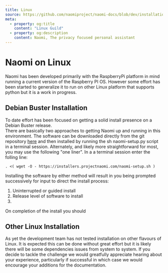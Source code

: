 ```yaml
---
title: Linux
source: https://github.com/naomiproject/naomi-docs/blob/dev/installation/linux.md
meta:
  - property: og:title
    content: "Linux Guild"
  - property: og:description
    content: Naomi, The privacy focused personal assistant
---
```


# Naomi on Linux

Naomi has been developed primarily with the RaspberryPi platform in mind running a current version of the Raspberry PI OS. However some effort has been started to generalize it to run on other Linux platform that supports python but it is a work in progress.
## Debian Buster Installation
To date effort has been focused on getting a solid install presence on a Debian Buster release.  
There are basically two approaches to getting Naomi up and running in this environment. The software can be downloaded directly from the git repository [here](https://github.com/NaomiProject/Naomi) and then installed by running the sh naomi-setup.py script in a terminal session. Alternately, and likely more straightforward for most, you may use the following "one liner". In a a terminal session enter the folling line:
```shell
. <( wget -O - https://installers.projectnaomi.com/naomi-setup.sh )
```
Installing the software by either method will result in you being prompted successively for input to direct the install process:  
1. Uninterrupted or guided install
2. Release level of software to install
3.  
On completion of the install you should 

## Other Linux Installation
As yet the development team has not tested installation on other flavours of Linux. It is expected this can be done without great effort but it is likely there will be some dependencies issues from system to system. If you decide to tackle the challenge we would greatfully appreciate hearing about your experience, particularly if successful in which case we would encourage your additions for the documentation.

<DocPreviousVersions/>
<EditPageLink/>
